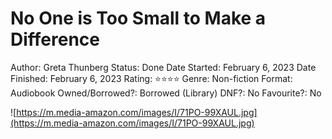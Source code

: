 # No One is Too Small to Make a Difference

Author: Greta Thunberg
Status: Done
Date Started: February 6, 2023
Date Finished: February 6, 2023
Rating: ⭐️⭐️⭐️⭐️
Genre: Non-fiction
Format: Audiobook
Owned/Borrowed?: Borrowed (Library)
DNF?: No
Favourite?: No

![https://m.media-amazon.com/images/I/71PO-99XAUL.jpg](https://m.media-amazon.com/images/I/71PO-99XAUL.jpg)